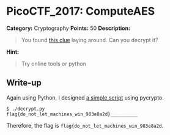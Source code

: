 # PicoCTF_2017: ComputeAES

**Category:** Cryptography
**Points:** 50
**Description:**

>You found [this clue](clue.txt) laying around. Can you decrypt it?

**Hint:**

>Try online tools or python

## Write-up
Again using Python, I designed [a simple script](decrypt.py) using pycrypto.

    $ ./decrypt.py 
    flag{do_not_let_machines_win_983e8a2d}__________

Therefore, the flag is `flag{do_not_let_machines_win_983e8a2d`.